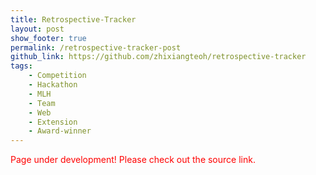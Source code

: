 ```yaml
---
title: Retrospective-Tracker
layout: post
show_footer: true
permalink: /retrospective-tracker-post
github_link: https://github.com/zhixiangteoh/retrospective-tracker
tags: 
    - Competition
    - Hackathon
    - MLH
    - Team
    - Web
    - Extension
    - Award-winner
---
```


<span style="color: red">Page under development! Please check out the source link.</span>

<!-- ---
{: data-content="footnotes"} -->
